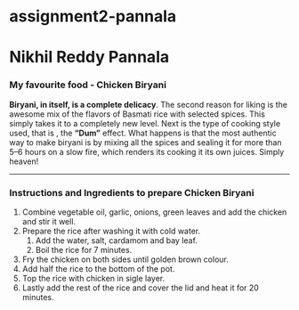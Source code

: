 # assignment2-pannala

# Nikhil Reddy Pannala

### My favourite food - Chicken Biryani

**Biryani, in itself, is a complete delicacy**. The second reason for liking is the awesome mix of the flavors of Basmati rice with selected spices. This simply takes it to a completely new level. Next is the type of cooking style used, that is , the **“Dum”** effect. What happens is that the most authentic way to make biryani is by mixing all the spices and sealing it for more than 5–6 hours on a slow fire, which renders its cooking it its own juices. Simply heaven!

---

### Instructions and Ingredients to prepare Chicken Biryani
1. Combine vegetable oil, garlic, onions, green leaves and add the chicken and stir it well.
2. Prepare the rice after washing it with cold water.
    1. Add the water, salt, cardamom and bay leaf.
    2. Boil the rice for 7 minutes.
3. Fry the chicken on both sides until golden brown colour.
4. Add half the rice to the bottom of the pot.
5. Top the rice with chicken in sigle layer.
6. Lastly add the rest of the rice and cover the lid and heat it for 20 minutes. 

